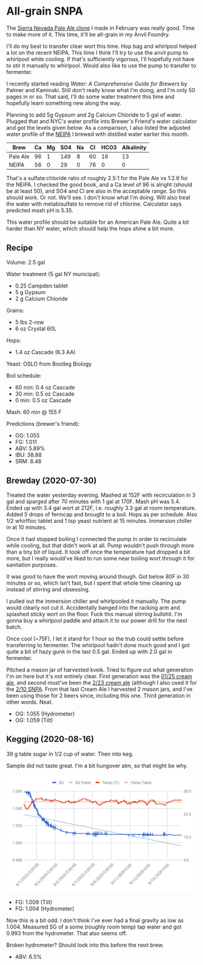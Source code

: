 # All-grain SNPA

The [Sierra Nevada Pale Ale clone](brewlog_2020-02-10.mdf) I made in
February was really good. Time to make more of it. This time, it'll be
all-grain in my Anvil Foundry.

I'll do my best to transfer clear wort this time. Hop bag and
whirlpool helped a lot on the recent NEIPA. This time I think I'll try
to use the anvil pump to whirlpool while cooling. If that's
sufficiently vigorous, I'll hopefully not have to stir it manually to
whirlpool. Would also like to use the pump to transfer to fermenter.

I recently started reading _Water: A Comprehensive Guide for Brewers_
by Palmer and Kaminski. Still don't really know what I'm doing, and
I'm only 50 pages in or so. That said, I'll do some water treatment
this time and hopefully learn something new along the way.

Planning to add 5g Gypsum and 2g Calcium Chloride to 5 gal of
water. Plugged that and NYC's water profile into Brewer's Friend's
water calculator and got the levels given below. As a comparison, I
also listed the adjusted water profile of the
[NEIPA](../neipa/brewlog_2020-07-05.md) I brewed with distilled water
earlier this month.


| Brew | Ca | Mg | SO4 | Na | Cl | HCO3 | Alkalinity |
| --- | --- | --- | --- | --- | --- | --- | --- |
| Pale Ale | 96 | 1 | 149 | 8 | 60 | 16 | 13 |
| NEIPA | 56 | 0 | 29 | 0 | 76 | 0 | 0 |

That's a sulfate:chloride ratio of roughly 2.5:1 for the Pale Ale vs
1:2.6 for the NEIPA. I checked the good book, and a Ca level of 96 is
alright (should be at least 50), and SO4 and Cl are also in the
acceptable range. So this should work. Or not. We'll see. I don't know
what I'm doing. Will also treat the water with metabisulfate to remove
rid of chlorine. Calculator says predicted mash pH is 5.35.

This water profile should be suitable for an American Pale Ale. Quite
a bit harder than NY water, which should help the hops shine a bit
more.

## Recipe

Volume: 2.5 gal

Water treatment (5 gal NY municipal):
- 0.25 Campden tablet
- 5 g Gypsum
- 2 g Calcium Chloride

Grains:
- 5 lbs 2-row
- 6 oz Crystal 60L

Hops:
- 1.4 oz Cascade (6.3 AA)

Yeast: OSLO from Bootleg Biology

Boil schedule:
- 60 min: 0.4 oz Cascade
- 30 min: 0.5 oz Cascade
- 0 min: 0.5 oz Cascade

Mash: 60 min @ 155 F

Predictions (brewer's friend):
- OG: 1.055
- FG: 1.011
- ABV: 5.89%
- IBU: 38.88
- SRM: 8.48

## Brewday (2020-07-30)

Treated the water yesterday evening. Mashed at 152F with recirculation
in 3 gal and sparged after 70 minutes with 1 gal at 170F. Mash pH was
5.4. Ended up with 3.4 gal wort at 212F, i.e. roughly 3.3 gal at room
temperature. Added 5 drops of fermcap and brought to a boil. Hops as
per schedule. Also 1/2 whirlfloc tablet and 1 tsp yeast nutrient at 15
minutes. Immersion chiller in at 10 minutes.

Once it had stopped boiling I connected the pump in order to
recirculate while cooling, but that didn't work at all. Pump wouldn't
push through more than a tiny bit of liquid. It took off once the
temperature had dropped a bit more, but I really would've liked to run
some near boiling wort through it for sanitation purposes.

It was good to have the wort moving around though. Got below 80F in 30
minutes or so, which isn't fast, but I spent that whole time cleaning
up instead of stirring and obsessing.

I pulled out the immersion chiller and whirlpooled it manually. The
pump would clearly not cut it. Accidentally banged into the racking
arm and splashed sticky wort on the floor. Fuck this manual stirring
bullshit. I'm gonna buy a whirlpool paddle and attach it to our power
drill for the next batch.

Once cool (~75F), I let it stand for 1 hour so the trub could settle
before transferring to fermenter. The whirlpool hadn't done much good
and I got quite a bit of hazy gunk in the last 0.5 gal. Ended up with
2.0 gal in fermenter.

Pitched a mason jar of harvested kveik. Tried to figure out what
generation I'm on here but it's not entirely clear. First generation
was the [01/25 cream ale](../cream%20ale/brewlog_2020-01-25.md), and
second must've been the [2/23 cream
ale](../cream%20ale/brewlog_2020-02-23.md) (although I also used it
for the [2/10 SNPA](../pale%20ale/brewlog_2020-02-10.md). From that
last Cream Ale I harvested 2 mason jars, and I've been using those for
2 beers since, including this one. Third generation in other
words. Neat.

- OG: 1.055 (Hydrometer)
- OG: 1.059 (Tilt)

## Kegging (2020-08-16)

39 g table sugar in 1/2 cup of water. Then into keg.

Sample did not taste great. I'm a bit hungover atm, so that might be
why.

![SG and temp reported by tilt](tilt_2020-07-19.png)

- FG: 1.009 (Tilt)
- FG: 1.004 (Hydrometer)

Now this is a bit odd. I don't think I've ever had a final gravity as
low as 1.004. Measured SG of a some (roughly room temp) tap water and
got 0.993 from the hydrometer. That also seems off.

Broken hydrometer? Should look into this before the next brew.

- ABV: 6.5%
